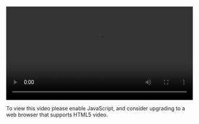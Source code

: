 <video controls="" style="width: 100%; display: block;"><source src="http://o86bpj665.bkt.clouddn.com/redux-tower/6-action.mp4" type="video/mp4"><p>To view this video please enable JavaScript, and consider upgrading to a web browser that supports HTML5 video.</p></video>
